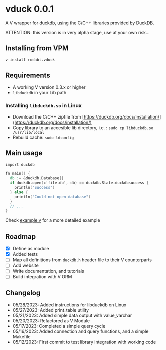 # vduck 0.0.1

A V wrapper for duckdb, using the C/C++ libraries provided by DuckDB.

ATTENTION: this version is in very alpha stage, use at your own risk...

## Installing from VPM

```bash
v install rodabt.vduck
```

## Requirements

- A working V version 0.3.x or higher
- `libduckdb` in your Lib path

### Installing `libduckdb.so` in Linux

- Download the C/C++ zipfile from [https://duckdb.org/docs/installation/](https://duckdb.org/docs/installation/)
- Copy library to an accesible lib directory, i.e. : `sudo cp libduckdb.so /usr/lib/local`
- Rebuild cache: `sudo ldconfig`

## Main usage

```v
import duckdb

fn main() {
  db := &duckdb.Database{}
  if duckdb.open(c'file.db', db) == duckdb.State.duckdbsuccess {
    println("Success")
  } else {
    println("Could not open database")
  }
  // ...
}
```

Check [example.v](example.v) for a more detailed example

## Roadmap

- [x] Define as module
- [x] Added tests
- [ ] Map all definitions from `duckdb.h` header file to their V counterparts
- [ ] Add website
- [ ] Write documentation, and tutorials
- [ ] Build integration with V ORM

## Changelog

- 05/28/2023: Added instructions for libduckdb on Linux
- 05/27/2023: Added print_table utility
- 05/21/2023: Added simple data output with value_varchar
- 05/20/2023: Refactored as V Module
- 05/17/2023: Completed a simple query cycle
- 05/16/2023: Added connection and query functions, and a simple Makefile
- 05/12/2023: First commit to test library integration with working code
